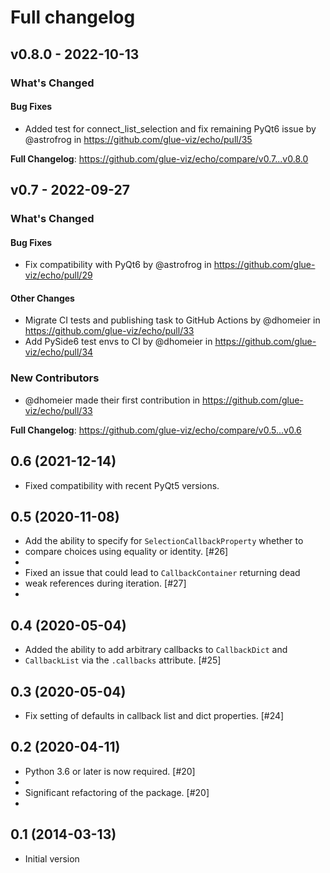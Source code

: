 # Full changelog

## v0.8.0 - 2022-10-13

<!-- Release notes generated using configuration in .github/release.yml at main -->
### What's Changed

#### Bug Fixes

- Added test for connect_list_selection and fix remaining PyQt6 issue by @astrofrog in https://github.com/glue-viz/echo/pull/35

**Full Changelog**: https://github.com/glue-viz/echo/compare/v0.7...v0.8.0

## v0.7 - 2022-09-27

### What's Changed

#### Bug Fixes

- Fix compatibility with PyQt6 by @astrofrog in https://github.com/glue-viz/echo/pull/29

#### Other Changes

- Migrate CI tests and publishing task to GitHub Actions by @dhomeier in https://github.com/glue-viz/echo/pull/33
- Add PySide6 test envs to CI by @dhomeier in https://github.com/glue-viz/echo/pull/34

### New Contributors

- @dhomeier made their first contribution in https://github.com/glue-viz/echo/pull/33

**Full Changelog**: https://github.com/glue-viz/echo/compare/v0.5...v0.6

## 0.6 (2021-12-14)

- Fixed compatibility with recent PyQt5 versions.

## 0.5 (2020-11-08)

- Add the ability to specify for `SelectionCallbackProperty` whether to
- compare choices using equality or identity. [#26]
- 
- Fixed an issue that could lead to `CallbackContainer` returning dead
- weak references during iteration. [#27]
- 

## 0.4 (2020-05-04)

- Added the ability to add arbitrary callbacks to `CallbackDict` and
- `CallbackList` via the `.callbacks` attribute. [#25]

## 0.3 (2020-05-04)

- Fix setting of defaults in callback list and dict properties. [#24]

## 0.2 (2020-04-11)

- Python 3.6 or later is now required. [#20]
- 
- Significant refactoring of the package. [#20]
- 

## 0.1 (2014-03-13)

- Initial version

